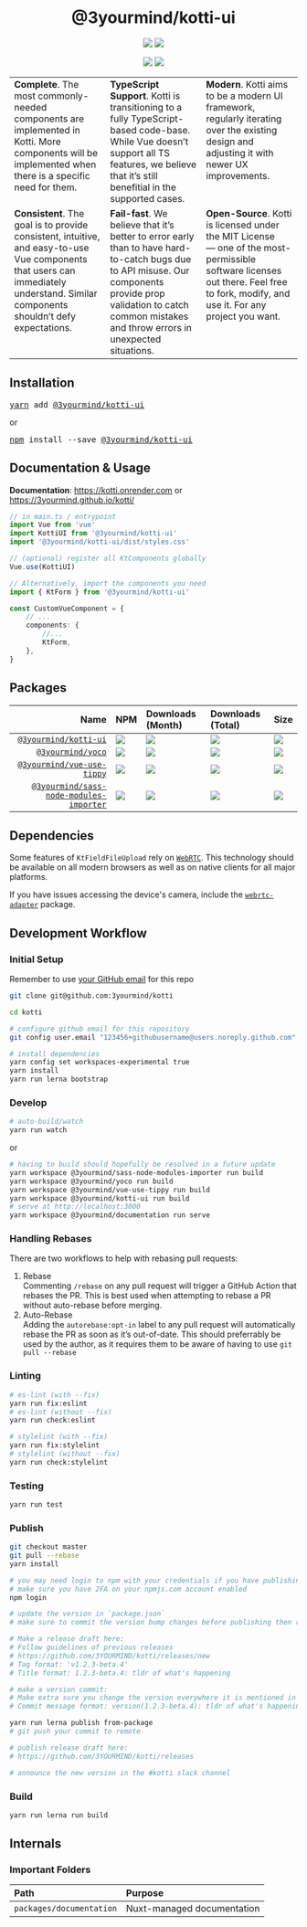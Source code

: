 <h1 align="center">@3yourmind/kotti-ui</h1>

<p align="center">
	<a href="https://npmjs.com/package/@3yourmind/kotti-ui"><img src="https://img.shields.io/npm/dm/@3yourmind/kotti-ui.svg?style=for-the-badge"/></a>
	<a href="https://npmjs.com/package/@3yourmind/kotti-ui"><img src="https://img.shields.io/npm/types/@3yourmind/kotti-ui.svg?style=for-the-badge"/></a>
</p>
<p align="center">
	<a href="https://bundlephobia.com/result?p=@3yourmind/kotti-ui"><img src="https://img.shields.io/bundlephobia/minzip/@3yourmind/kotti-ui.svg?style=for-the-badge"/></a>
	<a href="https://www.npmjs.com/package/@3yourmind/kotti-ui"><img src="https://img.shields.io/npm/v/@3yourmind/kotti-ui.svg?style=for-the-badge"/></a>
</p>

<table border="0" width="100%">
<col style="width:33%">
<col style="width:33%">
<col style="width:33%">
<tbody>
<tr style="border: 0px !important;">
<td valign="top" style="border: 0px !important;"><b>Complete</b>. The most commonly-needed components are implemented in Kotti. More components will be implemented when there is a specific need for them.</td>
<td valign="top" style="border: 0px !important;"><b>TypeScript Support</b>. Kotti is transitioning to a fully TypeScript-based code-base. While Vue doesn’t support all TS features, we believe that it’s still benefitial in the supported cases.</td>
<td valign="top" style="border: 0px !important;"><b>Modern</b>. Kotti aims to be a modern UI framework, regularly iterating over the existing design and adjusting it with newer UX improvements.</td>
</tr>
<tr style="border: 0px !important;">
<td valign="top" style="border: 0px !important;"><b>Consistent</b>. The goal is to provide consistent, intuitive, and easy-to-use Vue components that users can immediately understand. Similar components shouldn’t defy expectations.</td>
<td valign="top" style="border: 0px !important;"><b>Fail-fast</b>. We believe that it’s better to error early than to have hard-to-catch bugs due to API misuse. Our components provide prop validation to catch common mistakes and throw errors in unexpected situations.</td>
<td valign="top" style="border: 0px !important;"><b>Open-Source</b>. Kotti is licensed under the MIT License — one of the most-permissible software licenses out there. Feel free to fork, modify, and use it. For any project you want.</td>
</tr>
</tbody>
</table>

## Installation

<pre>
<a href="https://yarnpkg.com">yarn</a> add <a href="https://yarnpkg.com/en/package/@3yourmind/kotti-ui">@3yourmind/kotti-ui</a>
</pre>

or

<pre>
<a href="https://npmjs.com">npm</a> install --save <a href="https://npmjs.com/package/@3yourmind/kotti-ui">@3yourmind/kotti-ui</a>
</pre>

## Documentation & Usage

**Documentation**: <https://kotti.onrender.com> or <https://3yourmind.github.io/kotti/>

```typescript
// in main.ts / entrypoint
import Vue from 'vue'
import KottiUI from '@3yourmind/kotti-ui'
import '@3yourmind/kotti-ui/dist/styles.css'

// (optional) register all KtComponents globally
Vue.use(KottiUI)

// Alternatively, import the components you need
import { KtForm } from '@3yourmind/kotti-ui'

const CustomVueComponent = {
	// ...
	components: {
		//...
		KtForm,
	},
}
```

## Packages

|                                                                            Name | NPM                                                                                                                                        | Downloads (Month)                                                            | Downloads (Total)                                                            | Size                                                                                      |
| ------------------------------------------------------------------------------: | :----------------------------------------------------------------------------------------------------------------------------------------- | :--------------------------------------------------------------------------- | :--------------------------------------------------------------------------- | :---------------------------------------------------------------------------------------- |
|                                     [`@3yourmind/kotti-ui`](/packages/kotti-ui) | [![](https://img.shields.io/npm/v/@3yourmind/kotti-ui)](https://npmjs.com/package/@3yourmind/kotti-ui)                                     | ![](https://img.shields.io/npm/dm/@3yourmind/kotti-ui.svg)                   | ![](https://img.shields.io/npm/dt/@3yourmind/kotti-ui.svg)                   | ![](https://img.shields.io/bundlephobia/minzip/@3yourmind/kotti-ui.svg)                   |
|                                             [`@3yourmind/yoco`](/packages/yoco) | [![](https://img.shields.io/npm/v/@3yourmind/yoco)](https://npmjs.com/package/@3yourmind/yoco)                                             | ![](https://img.shields.io/npm/dm/@3yourmind/yoco.svg)                       | ![](https://img.shields.io/npm/dt/@3yourmind/yoco.svg)                       | ![](https://img.shields.io/bundlephobia/minzip/@3yourmind/yoco.svg)                       |
|                           [`@3yourmind/vue-use-tippy`](/packages/vue-use-tippy) | [![](https://img.shields.io/npm/v/@3yourmind/vue-use-tippy)](https://npmjs.com/package/@3yourmind/vue-use-tippy)                           | ![](https://img.shields.io/npm/dm/@3yourmind/vue-use-tippy.svg)              | ![](https://img.shields.io/npm/dt/@3yourmind/vue-use-tippy.svg)              | ![](https://img.shields.io/bundlephobia/minzip/@3yourmind/vue-use-tippy.svg)              |
| [`@3yourmind/sass-node-modules-importer`](/packages/sass-node-modules-importer) | [![](https://img.shields.io/npm/v/@3yourmind/sass-node-modules-importer)](https://npmjs.com/package/@3yourmind/sass-node-modules-importer) | ![](https://img.shields.io/npm/dm/@3yourmind/sass-node-modules-importer.svg) | ![](https://img.shields.io/npm/dt/@3yourmind/sass-node-modules-importer.svg) | ![](https://img.shields.io/bundlephobia/minzip/@3yourmind/sass-node-modules-importer.svg) |

## Dependencies

Some features of `KtFieldFileUpload` rely on [`WebRTC`](https://webrtc.org/). This technology should be available on all modern browsers as well as on native clients for all major platforms.

If you have issues accessing the device's camera, include the [`webrtc-adapter`](https://www.npmjs.com/package/webrtc-adapter) package.

## Development Workflow

### Initial Setup

Remember to use [your GitHub email](https://github.com/settings/emails) for this repo

```bash
git clone git@github.com:3yourmind/kotti

cd kotti

# configure github email for this repository
git config user.email "123456+githubusername@users.noreply.github.com"

# install dependencies
yarn config set workspaces-experimental true
yarn install
yarn run lerna bootstrap
```

### Develop

```bash
# auto-build/watch
yarn run watch
```

or

```bash
# having to build should hopefully be resolved in a future update
yarn workspace @3yourmind/sass-node-modules-importer run build
yarn workspace @3yourmind/yoco run build
yarn workspace @3yourmind/vue-use-tippy run build
yarn workspace @3yourmind/kotti-ui run build
# serve at http://localhost:3000
yarn workspace @3yourmind/documentation run serve
```

### Handling Rebases

There are two workflows to help with rebasing pull requests:

1. Rebase  
   Commenting `/rebase` on any pull request will trigger a GitHub Action that rebases the PR.
   This is best used when attempting to rebase a PR without auto-rebase before merging.
2. Auto-Rebase  
   Adding the `autorebase:opt-in` label to any pull request will automatically rebase the PR as soon as it’s out-of-date.
   This should preferrably be used by the author, as it requires them to be aware of having to use `git pull --rebase`

### Linting

```bash
# es-lint (with --fix)
yarn run fix:eslint
# es-lint (without --fix)
yarn run check:eslint

# stylelint (with --fix)
yarn run fix:stylelint
# stylelint (without --fix)
yarn run check:stylelint
```

### Testing

```bash
yarn run test
```

### Publish

```bash
git checkout master
git pull --rebase
yarn install

# you may need login to npm with your credentials if you have publishing rights
# make sure you have 2FA on your npmjs.com account enabled
npm login

# update the version in `package.json`
# make sure to commit the version bump changes before publishing then run:

# Make a release draft here:
# Follow guidelines of previous releases
# https://github.com/3YOURMIND/kotti/releases/new
# Tag format: 'v1.2.3-beta.4'
# Title format: 1.2.3-beta.4: tldr of what's happening

# make a version commit:
# Make extra sure you change the version everywhere it is mentioned in the source.
# Commit message format: version(1.2.3-beta.4): tldr of what's happening

yarn run lerna publish from-package
# git push your commit to remote

# publish release draft here:
# https://github.com/3YOURMIND/kotti/releases

# announce the new version in the #kotti slack channel
```

### Build

```bash
yarn run lerna run build
```

## Internals

### Important Folders

| Path                     | Purpose                    |
| :----------------------- | :------------------------- |
| `packages/documentation` | Nuxt-managed documentation |
